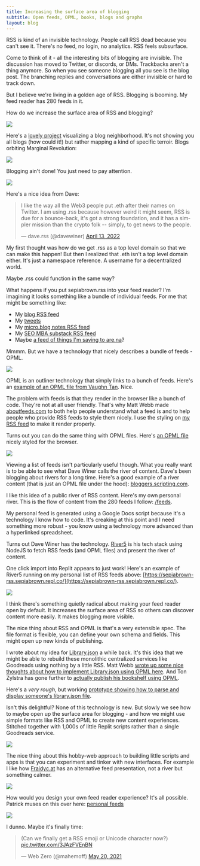 ```yaml
---
title: Increasing the surface area of blogging
subtitle: Open feeds, OPML, books, blogs and graphs
layout: blog
---
```


RSS is kind of an invisible technology. People call RSS dead because you can't see it. There's no feed, no login, no analytics. RSS feels subsurface.

Come to think of it - all the interesting bits of blogging are invisible. The discussion has moved to Twitter, or discords, or DMs. Trackbacks aren't a thing anymore. So when you see someone blogging all you see is the blog post. The branching replies and conversations are either invisible or hard to track down.

But I believe we're living in a golden age of RSS. Blogging is booming. My feed reader has 280 feeds in it.

How do we increase the surface area of RSS and blogging? 

<img class="w2" src="/images/rsssvg.svg" />

Here's a [lovely project](https://jacobw.xyz/projects/blog_graph/) visualizing a blog neighborhood. It's not showing you all blogs (how could it!) but rather mapping a kind of specific terroir. Blogs orbiting Marginal Revolution:

![](/images/blog-graph.png)

Blogging ain't done! You just need to pay attention.

<img class="w2" src="/images/rsssvg.svg" />

Here's a nice idea from Dave:

<blockquote class="twitter-tweet"><p lang="en" dir="ltr">I like the way all the Web3 people put .eth after their names on Twitter. I am using .rss because however weird it might seem, RSS is due for a bounce-back, it&#39;s got a strong foundation, and it has a simpler mission than the crypto folk -- simply, to get news to the people.</p>&mdash; dave.rss (@davewiner) <a href="https://twitter.com/davewiner/status/1514078580602454020?ref_src=twsrc%5Etfw">April 13, 2022</a></blockquote> <script async src="https://platform.twitter.com/widgets.js" charset="utf-8"></script>

My first thought was how do we get .rss as a top level domain so that we can make this happen! But then I realized that .eth isn't a top level domain either. It's just a namespace reference. A username for a decentralized world.

Maybe .rss could function in the same way?

What happens if you put sepiabrown.rss into your feed reader? I'm imagining it looks something like a bundle of individual feeds. For me that might be something like:

- My [blog RSS feed](https://sepiabrown.github.io/feed.xml)
- My [tweets](https://twitter.com/sepiabrown)
- My [micro.blog notes RSS feed](https://notes.sepiabrown.github.io/feed.json)
- My [SEO MBA substack RSS feed](https://seomba.substack.com/feed)
- Maybe [a feed of things I'm saving to are.na](https://www.are.na/tom-critchlow/feed/rss)?

Mmmm. But we have a technology that nicely describes a bundle of feeds - OPML.

<img class="w2" src="/images/rsssvg.svg" />

OPML is an outliner technology that simply links to a bunch of feeds. Here's an [example of an OPML file from Vaughn Tan](https://vaughntan.org/Files/feeds.opml). Nice.

The problem with feeds is that they render in the browser like a bunch of code. They're not at all user friendly. That's why Matt Webb made [aboutfeeds.com](https://aboutfeeds.com/) to both help people understand what a feed is and to help people who provide RSS feeds to style them nicely. I use the styling on [my RSS feed](https://tomcritchlow.com/feed.xml) to make it render properly.

Turns out you can do the same thing with OPML files. Here's [an OPML file](https://maya.land/blogroll.opml) nicely styled for the browser.

<img class="w2" src="/images/rsssvg.svg" />

Viewing a list of feeds isn't particularly useful though. What you really want is to be able to see what Dave Winer calls the river of content. Dave's been blogging about rivers for a long time. Here's a good example of a river content (that is just an OPML file under the hood): [bloggers.scripting.com](http://bloggers.scripting.com).

I like this idea of a public river of RSS content. Here's my own personal river. This is the flow of content from the 280 feeds I follow: [/feeds](https://sepiabrown.github.io/feeds).

My personal feed is generated using a Google Docs script because it's a technology I know how to code. It's creaking at this point and I need something more robust - you know using a technology more advanced than a hyperlinked spreadsheet.

Turns out Dave Winer has the technology. [River5](https://github.com/scripting/river5) is his tech stack using NodeJS to fetch RSS feeds (and OPML files) and present the river of content.

One click import into Replit appears to just work! Here's an example of River5 running on my personal list of RSS feeds above: [https://sepiabrown-rss.sepiabrown.repl.co/](https://sepiabrown-rss.sepiabrown.repl.co/).

<img class="w2" src="/images/rsssvg.svg" />

I think there's something quietly radical about making your feed reader open by default. It increases the surface area of RSS so others can discover content more easily. It makes blogging more visible.

The nice thing about RSS and OPML is that's a very extensible spec. The file format is flexible, you can define your own schema and fields. This might open up new kinds of publishing.

I wrote about my idea for [Library.json](https://tomcritchlow.com/2020/04/15/library-json/) a while back. It's this idea that we might be able to rebuild these monolithic centralized services like Goodreads using nothing by a little RSS. Matt Webb [wrote up some nice thoughts about how to implement Library.json using OPML here](https://interconnected.org/home/2020/04/16/rss_for_books). And Ton Zylstra has gone further to [actually publish his bookshelf using OPML](https://www.zylstra.org/blog/2021/05/going-in-opml-rss-json-circles/).

Here's a *very rough*, but working [prototype showing how to parse and display someone's library.json file](https://library-json-node-2.sepiabrown.repl.co/library?url=https://sepiabrown.github.io/library.json).

Isn't this delightful? None of this technology is new. But slowly we see how to maybe open up the surface area for blogging - and how we might use simple formats like RSS and OPML to create new content experiences. Stitched together with 1,000s of little Replit scripts rather than a single Goodreads service.

<img class="w2" src="/images/rsssvg.svg" />

The nice thing about this hobby-web approach to building little scripts and apps is that you can experiment and tinker with new interfaces. For example I like how [Fraidyc.at](https://fraidyc.at/) has an alternative feed presentation, not a river but something calmer.

![](https://fraidyc.at/images/fraidycat-oct2019.png)

How would you design your own feed reader experience? It's all possible. Patrick muses on this over here: [personal feeds](https://sentiers.media/personal-feeds/)

<img class="w2" src="/images/rsssvg.svg" />

I dunno. Maybe it's finally time:

<blockquote class="twitter-tweet" data-conversation="none"><p lang="en" dir="ltr">(Can we finally get a RSS emoji or Unicode character now?) <a href="https://t.co/3JAzFVEnBN">pic.twitter.com/3JAzFVEnBN</a></p>&mdash; Web Zero (@mahemoff) <a href="https://twitter.com/mahemoff/status/1395282741009154048?ref_src=twsrc%5Etfw">May 20, 2021</a></blockquote> <script async src="https://platform.twitter.com/widgets.js" charset="utf-8"></script>